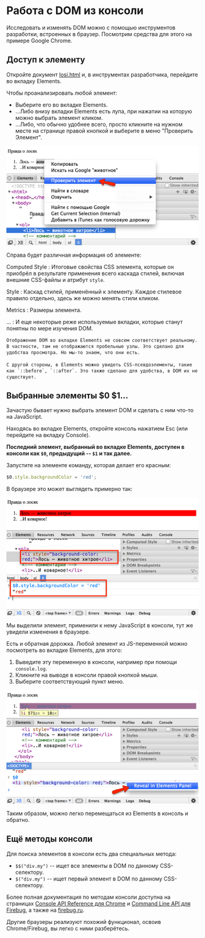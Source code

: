 # Работа с DOM из консоли

Исследовать и изменять DOM можно с помощью инструментов разработки, встроенных в браузер. Посмотрим средства для этого на примере Google Chrome.

## Доступ к элементу

Откройте документ [losi.html](losi.html) и, в инструментах разработчика, перейдите во вкладку Elements.

Чтобы проанализировать любой элемент:

- Выберите его во вкладке Elements.
- ...Либо внизу вкладки Elements есть лупа, при нажатии на которую можно выбрать элемент кликом.
- ...Либо, что обычно удобнее всего, просто кликните на нужном месте на странице правой кнопкой и выберите в меню "Проверить Элемент".

![](1.png)

Справа будет различная информация об элементе:

Computed Style
: Итоговые свойства CSS элемента, которые он приобрёл в результате применения всего каскада стилей, включая внешние CSS-файлы и атрибут `style`.

Style
: Каскад стилей, применённый к элементу. Каждое стилевое правило отдельно, здесь же можно менять стили кликом.

Metrics
: Размеры элемента.

...
: И еще некоторые реже используемые вкладки, которые станут понятны по мере изучения DOM.

```warn header="DOM в Elements не совсем соответствует реальному"
Отображение DOM во вкладке Elements не совсем соответствует реальному. В частности, там не отображаются пробельные узлы. Это сделано для удобства просмотра. Но мы-то знаем, что они есть.

С другой стороны, в Elements можно увидеть CSS-псевдоэлементы, такие как `::before`, `::after`. Это также сделано для удобства, в DOM их не существует.
```

## Выбранные элементы $0 $1...

Зачастую бывает нужно выбрать элемент DOM и сделать с ним что-то на JavaScript.

Находясь во вкладке Elements, откройте консоль нажатием Esc (или перейдите на вкладку Console).

**Последний элемент, выбранный во вкладке Elements, доступен в консоли как `$0`, предыдущий -- `$1` и так далее.**

Запустите на элементе команду, которая делает его красным:

```js
$0.style.backgroundColor = 'red';
```

В браузере это может выглядеть примерно так:

![](2.png)

Мы выделили элемент, применили к нему JavaScript в консоли, тут же увидели изменения в браузере.

Есть и обратная дорожка. Любой элемент из JS-переменной можно посмотреть во вкладке Elements, для этого:

1. Выведите эту переменную в консоли, например при помощи `console.log`.
2. Кликните на выводе в консоли правой кнопкой мыши.
3. Выберите соответствующий пункт меню.

![](3.png)

Таким образом, можно легко перемещаться из Elements в консоль и обратно.

## Ещё методы консоли

Для поиска элементов в консоли есть два специальных метода:

- `$$("div.my")` -- ищет все элементы в DOM по данному CSS-селектору.
- `$("div.my")` -- ищет первый элемент в DOM по данному CSS-селектору.

Более полная документация по методам консоли доступна на страницах [Console API Reference для Chrome](https://developers.google.com/web/tools/chrome-devtools/debug/console/console-reference) и [Command Line API для Firebug](https://getfirebug.com/wiki/index.php/Command_Line_API), а также на [firebug.ru](http://firebug.ru).

Другие браузеры реализуют похожий функционал, освоив Chrome/Firebug, вы легко с ними разберётесь.
